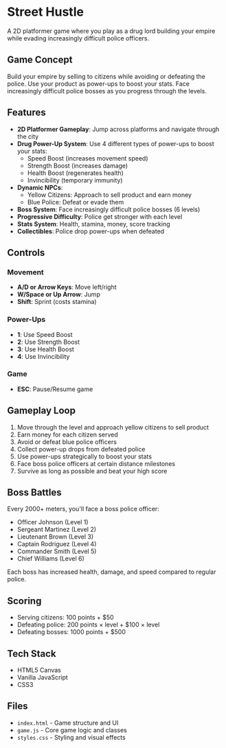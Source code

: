 # Street Hustle

A 2D platformer game where you play as a drug lord building your empire while evading increasingly difficult police officers.

## Game Concept

Build your empire by selling to citizens while avoiding or defeating the police. Use your product as power-ups to boost your stats. Face increasingly difficult police bosses as you progress through the levels.

## Features

- **2D Platformer Gameplay**: Jump across platforms and navigate through the city
- **Drug Power-Up System**: Use 4 different types of power-ups to boost your stats:
  - Speed Boost (increases movement speed)
  - Strength Boost (increases damage)
  - Health Boost (regenerates health)
  - Invincibility (temporary immunity)
- **Dynamic NPCs**: 
  - Yellow Citizens: Approach to sell product and earn money
  - Blue Police: Defeat or evade them
- **Boss System**: Face increasingly difficult police bosses (6 levels)
- **Progressive Difficulty**: Police get stronger with each level
- **Stats System**: Health, stamina, money, score tracking
- **Collectibles**: Police drop power-ups when defeated

## Controls

### Movement
- **A/D or Arrow Keys**: Move left/right
- **W/Space or Up Arrow**: Jump
- **Shift**: Sprint (costs stamina)

### Power-Ups
- **1**: Use Speed Boost
- **2**: Use Strength Boost
- **3**: Use Health Boost
- **4**: Use Invincibility

### Game
- **ESC**: Pause/Resume game

## Gameplay Loop

1. Move through the level and approach yellow citizens to sell product
2. Earn money for each citizen served
3. Avoid or defeat blue police officers
4. Collect power-up drops from defeated police
5. Use power-ups strategically to boost your stats
6. Face boss police officers at certain distance milestones
7. Survive as long as possible and beat your high score

## Boss Battles

Every 2000+ meters, you'll face a boss police officer:
- Officer Johnson (Level 1)
- Sergeant Martinez (Level 2)
- Lieutenant Brown (Level 3)
- Captain Rodriguez (Level 4)
- Commander Smith (Level 5)
- Chief Williams (Level 6)

Each boss has increased health, damage, and speed compared to regular police.

## Scoring

- Serving citizens: 100 points + $50
- Defeating police: 200 points × level + $100 × level
- Defeating bosses: 1000 points + $500

## Tech Stack

- HTML5 Canvas
- Vanilla JavaScript
- CSS3

## Files

- `index.html` - Game structure and UI
- `game.js` - Core game logic and classes
- `styles.css` - Styling and visual effects
